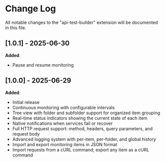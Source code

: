 # Change Log

All notable changes to the "api-test-builder" extension will be documented in this file.

## [1.0.1] - 2025-06-30

**Added**:

- Pause and resume monitoring

## [1.0.0] - 2025-06-29

**Added**:

- Initial release
- Continuous monitoring with configurable intervals
- Tree view with folder and subfolder support for organized item grouping
- Real-time status indicators showing the current state of each item
- Native notifications when services fail or recover
- Full HTTP request support: method, headers, query parameters, and request body
- Advanced logging system with per-item, per-folder, and global history
- Import and export monitoring items in JSON format
- Import requests from a cURL command; export any item as a cURL command
